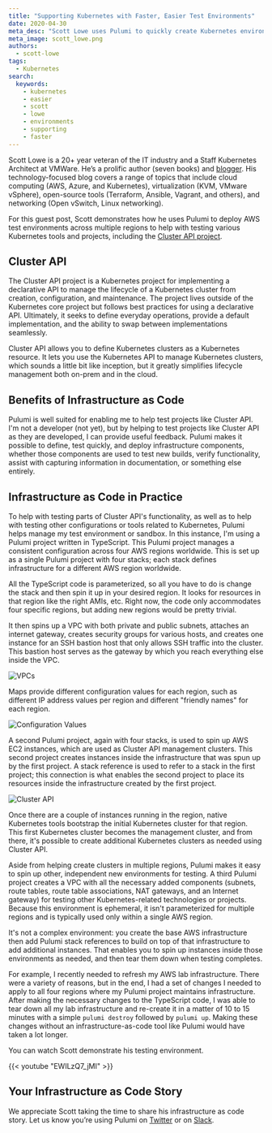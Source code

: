 ```yaml
---
title: "Supporting Kubernetes with Faster, Easier Test Environments"
date: 2020-04-30
meta_desc: "Scott Lowe uses Pulumi to quickly create Kubernetes environments for testing."
meta_image: scott_lowe.png
authors:
  - scott-lowe
tags:
  - Kubernetes
search:
  keywords:
    - kubernetes
    - easier
    - scott
    - lowe
    - environments
    - supporting
    - faster
---
```


Scott Lowe is a 20+ year veteran of the IT industry and a Staff Kubernetes Architect at VMWare. He’s a prolific author (seven books) and [blogger](https://blog.scottlowe.org). His technology-focused blog covers a range of topics that include cloud computing (AWS, Azure, and Kubernetes), virtualization (KVM, VMware vSphere), open-source tools (Terraform, Ansible, Vagrant, and others), and networking (Open vSwitch, Linux networking).

For this guest post, Scott demonstrates how he uses Pulumi to deploy AWS test environments across multiple regions to help with testing various Kubernetes tools and projects, including the [Cluster API project](https://github.com/kubernetes-sigs/cluster-api).

<!--more-->

## Cluster API

The Cluster API project is a Kubernetes project for implementing a declarative API to manage the lifecycle of a Kubernetes cluster from creation, configuration, and maintenance. The project lives outside of the Kubernetes core project but follows best practices for using a declarative API. Ultimately, it seeks to define everyday operations, provide a default implementation, and the ability to swap between implementations seamlessly.

Cluster API allows you to define Kubernetes clusters as a Kubernetes resource. It lets you use the Kubernetes API to manage Kubernetes clusters, which sounds a little bit like inception, but it greatly simplifies lifecycle management both on-prem and in the cloud.

## Benefits of Infrastructure as Code

Pulumi is well suited for enabling me to help test projects like Cluster API. I'm not a developer (not yet), but by helping to test projects like Cluster API as they are developed, I can provide useful feedback. Pulumi makes it possible to define, test quickly, and deploy infrastructure components, whether those components are used to test new builds, verify functionality, assist with capturing information in documentation, or something else entirely.

## Infrastructure as Code in Practice

To help with testing parts of Cluster API's functionality, as well as to help with testing other configurations or tools related to Kubernetes, Pulumi helps manage my test environment or sandbox. In this instance, I'm using a Pulumi project written in TypeScript. This Pulumi project manages a consistent configuration across four AWS regions worldwide. This is set up as a single Pulumi project with four stacks; each stack defines infrastructure for a different AWS region worldwide.

All the TypeScript code is parameterized, so all you have to do is change the stack and then spin it up in your desired region. It looks for resources in that region like the right AMIs, etc. Right now, the code only accommodates four specific regions, but adding new regions would be pretty trivial.

It then spins up a VPC with both private and public subnets, attaches an internet gateway, creates security groups for various hosts, and creates one instance for an SSH bastion host that only allows SSH traffic into the cluster. This bastion host serves as the gateway by which you reach everything else inside the VPC.

![VPCs](./scott_lowe_1.png)

Maps provide different configuration values for each region, such as different IP address values per region and different "friendly names" for each region.

![Configuration Values](./scott_lowe_2.png)

A second Pulumi project, again with four stacks, is used to spin up AWS EC2 instances, which are used as Cluster API management clusters. This second project creates instances inside the infrastructure that was spun up by the first project. A stack reference is used to refer to a stack in the first project; this connection is what enables the second project to place its resources inside the infrastructure created by the first project.

![Cluster API](./scott_lowe_3.png)

Once there are a couple of instances running in the region, native Kubernetes tools bootstrap the initial Kubernetes cluster for that region. This first Kubernetes cluster becomes the management cluster, and from there, it's possible to create additional Kubernetes clusters as needed using Cluster API.

Aside from helping create clusters in multiple regions, Pulumi makes it easy to spin up other, independent new environments for testing. A third Pulumi project creates a VPC with all the necessary added components (subnets, route tables, route table associations, NAT gateways, and an Internet gateway) for testing other Kubernetes-related technologies or projects. Because this environment is ephemeral, it isn't parameterized for multiple regions and is typically used only within a single AWS region.

It's not a complex environment: you create the base AWS infrastructure then add Pulumi stack references to build on top of that infrastructure to add additional instances. That enables you to spin up instances inside those environments as needed, and then tear them down when testing completes.

For example, I recently needed to refresh my AWS lab infrastructure. There were a variety of reasons, but in the end, I had a set of changes I needed to apply to all four regions where my Pulumi project maintains infrastructure. After making the necessary changes to the TypeScript code, I was able to tear down all my lab infrastructure and re-create it in a matter of 10 to 15 minutes with a simple `pulumi destroy` followed by `pulumi up`. Making these changes without an infrastructure-as-code tool like Pulumi would have taken a lot longer.

You can watch Scott demonstrate his testing environment.

{{< youtube "EWILzQ7_jMI" >}}

## Your Infrastructure as Code Story

We appreciate Scott taking the time to share his infrastructure as code story. Let us know you’re using Pulumi on [Twitter](https://twitter.com/pulumicorp) or on [Slack](https://slack.pulumi.com/).
